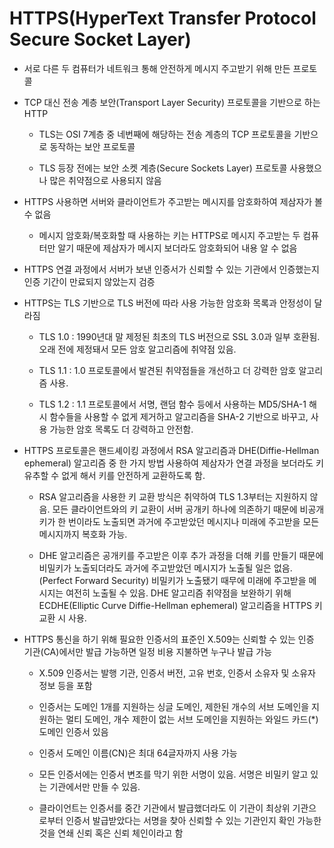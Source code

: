 # HTTPS(HyperText Transfer Protocol Secure Socket Layer)

- 서로 다른 두 컴퓨터가 네트워크 통해 안전하게 메시지 주고받기 위해 만든 프로토콜

- TCP 대신 전송 계층 보안(Transport Layer Security) 프로토콜을 기반으로 하는 HTTP

  - TLS는 OSI 7계층 중 네번째에 해당하는 전송 계층의 TCP 프로토콜을 기반으로 동작하는 보안 프로토콜

  - TLS 등장 전에는 보안 소켓 계층(Secure Sockets Layer) 프로토콜 사용했으나 많은 취약점으로 사용되지 않음

- HTTPS 사용하면 서버와 클라이언트가 주고받는 메시지를 암호화하여 제삼자가 볼 수 없음

  - 메시지 암호화/복호화할 때 사용하는 키는 HTTPS로 메시지 주고받는 두 컴퓨터만 알기 때문에 제삼자가 메시지 보더라도 암호화되어 내용 알 수 없음

- HTTPS 연결 과정에서 서버가 보낸 인증서가 신뢰할 수 있는 기관에서 인증했는지 인증 기간이 만료되지 않았는지 검증

- HTTPS는 TLS 기반으로 TLS 버전에 따라 사용 가능한 암호화 목록과 안정성이 달라짐

  - TLS 1.0 : 1990년대 말 제정된 최초의 TLS 버전으로 SSL 3.0과 일부 호환됨. 오래 전에 제정돼서 모든 암호 알고리즘에 취약점 있음.

  - TLS 1.1 : 1.0 프로토콜에서 발견된 취약점들을 개선하고 더 강력한 암호 알고리즘 사용.

  - TLS 1.2 : 1.1 프로토콜에서 서명, 랜덤 함수 등에서 사용하는 MD5/SHA-1 해시 함수들을 사용할 수 없게 제거하고 알고리즘을 SHA-2 기반으로 바꾸고, 사용 가능한 암호 목록도 더 강력하고 안전함.

- HTTPS 프로토콜은 핸드셰이킹 과정에서 RSA 알고리즘과 DHE(Diffie-Hellman ephemeral) 알고리즘 중 한 가지 방법 사용하여 제삼자가 연결 과정을 보더라도 키 유추할 수 없게 해서 키를 안전하게 교환하도록 함.

  - RSA 알고리즘을 사용한 키 교환 방식은 취약하여 TLS 1.3부터는 지원하지 않음. 모든 클라이언트와의 키 교환이 서버 공개키 하나에 의존하기 때문에 비공개키가 한 번이라도 노출되면 과거에 주고받았던 메시지나 미래에 주고받을 모든 메시지까지 복호화 가능.

  - DHE 알고리즘은 공개키를 주고받은 이후 추가 과정을 더해 키를 만들기 때문에 비밀키가 노출되더라도 과거에 주고받았던 메시지가 노출될 일은 없음.(Perfect Forward Security) 비밀키가 노출됐기 때무에 미래에 주고받을 메시지는 여전히 노출될 수 있음. DHE 알고리즘 취약점을 보완하기 위해 ECDHE(Elliptic Curve Diffie-Hellman ephemeral) 알고리즘을 HTTPS 키 교환 시 사용.

- HTTPS 통신을 하기 위해 필요한 인증서의 표준인 X.509는 신뢰할 수 있는 인증 기관(CA)에서만 발급 가능하면 일정 비용 지불하면 누구나 발급 가능

  - X.509 인증서는 발행 기관, 인증서 버전, 고유 번호, 인증서 소유자 및 소유자 정보 등을 포함

  - 인증서는 도메인 1개를 지원하는 싱글 도메인, 제한된 개수의 서브 도메인을 지원하는 멀티 도메인, 개수 제한이 없는 서브 도메인을 지원하는 와일드 카드(\*) 도메인 인증서 있음

  - 인증서 도메인 이름(CN)은 최대 64글자까지 사용 가능

  - 모든 인증서에는 인증서 변조를 막기 위한 서명이 있음. 서명은 비밀키 알고 있는 기관에서만 만들 수 있음.

  - 클라이언트는 인증서를 중간 기관에서 발급했더라도 이 기관이 최상위 기관으로부터 인증서 발급받았다는 서명을 찾아 신뢰할 수 있는 기관인지 확인 가능한 것을 연쇄 신뢰 혹은 신뢰 체인이라고 함
